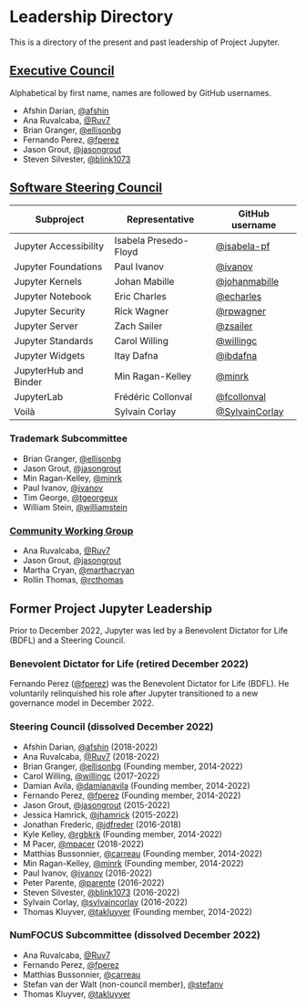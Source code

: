 # Leadership Directory

This is a directory of the present and past leadership of Project Jupyter.
## [Executive Council](executive_council.md)

Alphabetical by first name, names are followed by GitHub usernames.

- Afshin Darian, [@afshin](https://github.com/afshin)
- Ana Ruvalcaba, [@Ruv7](https://github.com/Ruv7)
- Brian Granger, [@ellisonbg](https://github.com/ellisonbg)
- Fernando Perez, [@fperez](https://github.com/fperez)
- Jason Grout, [@jasongrout](https://github.com/jasongrout)
- Steven Silvester, [@blink1073](https://github.com/blink1073)

## [Software Steering Council](software_steering_council.md)

| Subproject | Representative | GitHub username |
| ---------- | -------------- | --------------- |
| Jupyter Accessibility | Isabela Presedo-Floyd | [@isabela-pf](https://github.com/isabela-pf) |
| Jupyter Foundations | Paul Ivanov | [@ivanov](https://github.com/ivanov) |
| Jupyter Kernels | Johan Mabille | [@johanmabille](https://github.com/johanmabille) |
| Jupyter Notebook | Eric Charles | [@echarles](https://github.com/echarles) |
| Jupyter Security | Rick Wagner | [@rpwagner](https://github.com/rpwagner) |
| Jupyter Server | Zach Sailer | [@zsailer](https://github.com/zsailer) |
| Jupyter Standards | Carol Willing | [@willingc](https://github.com/willingc) |
| Jupyter Widgets | Itay Dafna | [@ibdafna](https://github.com/ibdafna) |
| JupyterHub and Binder | Min Ragan-Kelley | [@minrk](https://github.com/minrk) |
| JupyterLab | Frédéric Collonval | [@fcollonval](https://github.com/fcollonval) |
| Voilà | Sylvain Corlay | [@SylvainCorlay](https://github.com/SylvainCorlay) |

### Trademark Subcommittee

- Brian Granger, [@ellisonbg](https://github.com/ellisonbg)
- Jason Grout, [@jasongrout](https://github.com/jasongrout)
- Min Ragan-Kelley, [@minrk](https://github.com/minrk)
- Paul Ivanov, [@ivanov](https://github.com/ivanov)
- Tim George, [@tgeorgeux](https://github.com/tgeorgeux)
- William Stein, [@williamstein](https://github.com/williamstein)

### [Community Working Group](communitybuildingcommittee.md)

- Ana Ruvalcaba, [@Ruv7](https://github.com/Ruv7)
- Jason Grout, [@jasongrout](https://github.com/jasongrout)
- Martha Cryan, [@marthacryan](https://github.com/marthacryan)
- Rollin Thomas, [@rcthomas](https://github.com/rcthomas)

## Former Project Jupyter Leadership

Prior to December 2022, Jupyter was led by a Benevolent Dictator for Life (BDFL)
and a Steering Council.

### Benevolent Dictator for Life (retired December 2022)

Fernando Perez ([@fperez](https://github.com/fperez)) was the Benevolent Dictator for Life (BDFL). He
voluntarily relinquished his role after Jupyter transitioned to a new governance model in December 2022.

### Steering Council (dissolved December 2022)

- Afshin Darian, [@afshin](https://github.com/afshin) (2018-2022)
- Ana Ruvalcaba, [@Ruv7](https://github.com/Ruv7) (2018-2022)
- Brian Granger, [@ellisonbg](https://github.com/ellisonbg) (Founding member, 2014-2022)
- Carol Willing, [@willingc](https://github.com/willingc) (2017-2022)
- Damian Avila, [@damianavila](https://github.com/damianavila) (Founding member, 2014-2022)
- Fernando Perez, [@fperez](https://github.com/fperez) (Founding member, 2014-2022)
- Jason Grout, [@jasongrout](https://github.com/jasongrout) (2015-2022)
- Jessica Hamrick, [@jhamrick](https://github.com/jhamrick) (2015-2022)
- Jonathan Frederic, [@jdfreder](https://github.com/jdfreder) (2016-2018)
- Kyle Kelley, [@rgbkrk](https://github.com/rgbkrk) (Founding member, 2014-2022)
- M Pacer, [@mpacer](https://github.com/mpacer) (2018-2022)
- Matthias Bussonnier, [@carreau](https://github.com/carreau) (Founding member, 2014-2022)
- Min Ragan-Kelley, [@minrk](https://github.com/minrk) (Founding member, 2014-2022)
- Paul Ivanov, [@ivanov](https://github.com/ivanov) (2016-2022)
- Peter Parente, [@parente](https://github.com/parente) (2016-2022)
- Steven Silvester, [@blink1073](https://github.com/blink1073) (2016-2022)
- Sylvain Corlay, [@sylvaincorlay](https://github.com/sylvaincorlay) (2016-2022)
- Thomas Kluyver, [@takluyver](https://github.com/takluyver) (Founding member, 2014-2022)

### NumFOCUS Subcommittee (dissolved December 2022)

- Ana Ruvalcaba, [@Ruv7](https://github.com/Ruv7)
- Fernando Perez, [@fperez](https://github.com/fperez)
- Matthias Bussonnier, [@carreau](https://github.com/carreau)
- Stefan van der Walt (non-council member), [@stefanv](https://github.com/stefanv)
- Thomas Kluyver, [@takluyver](https://github.com/takluyver)
